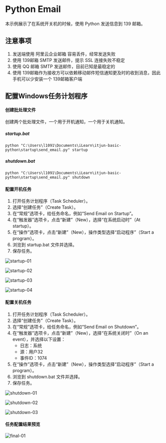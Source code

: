 # Python Email

本示例展示了在系统开关机的时候，使用 Python 发送信息到 139 邮箱。

## 注意事项
1. 发送端使用 阿里云企业邮箱 容易丢件，经常发送失败
2. 使用 139邮箱 SMTP 发送邮件，提示 SSL 连接失败不稳定
3. 使用 QQ 邮箱 SMTP 发送邮件，目前已知是最稳定的
4. 使用 139邮箱作为接收方可以依赖移动邮件短信通知更及时的收到消息，因此手机可以少安装一个 139邮箱客户端

## 配置Windows任务计划程序

#### 创建批处理文件

创建两个批处理文件，一个用于开机通知，一个用于关机通知。

##### startup.bat
```batch
python "C:\Users\l1091\Documents\iLearn\itjun-basic-python\startup\send_email.py" startup
```

##### shutdown.bat
```batch
python "C:\Users\l1091\Documents\iLearn\itjun-basic-python\startup\send_email.py" shutdown
```

#### 配置开机任务
1. 打开任务计划程序（Task Scheduler）。
2. 选择“创建任务”（Create Task）。
3. 在“常规”选项卡，给任务命名，例如“Send Email on Startup”。
4. 在“触发器”选项卡，点击“新建”（New），选择“在系统启动时”（At startup）。
5. 在“操作”选项卡，点击“新建”（New），操作类型选择“启动程序”（Start a program）。
6. 浏览到 startup.bat 文件并选择。
7. 保存任务。

![startup-01](assets/README/startup-01.png)

![startup-02](assets/README/startup-02.png)

![startup-03](assets/README/startup-03.png)

![startup-04](assets/README/startup-04.png)

#### 配置关机任务
1. 打开任务计划程序（Task Scheduler）。
2. 选择“创建任务”（Create Task）。
3. 在“常规”选项卡，给任务命名，例如“Send Email on Shutdown”。
4. 在“触发器”选项卡，点击“新建”（New），选择“在系统关闭时”（On an event），并选择以下设置：
   - 日志：系统
   - 源：用户32
   - 事件ID：1074
5. 在“操作”选项卡，点击“新建”（New），操作类型选择“启动程序”（Start a program）。
6. 浏览到 shutdown.bat 文件并选择。
7. 保存任务。

![shutdown-01](assets/README/shutdown-01.png)

![shutdown-02](assets/README/shutdown-02.png)

![shutdown-03](assets/README/shutdown-03.png)

#### 任务配置结果预览

![final-01](assets/README/final-01.png)
